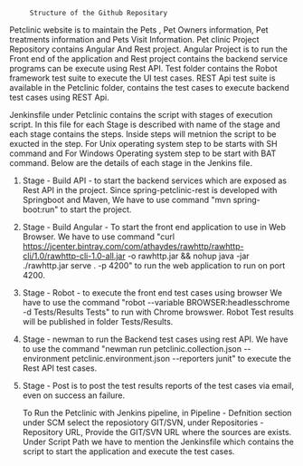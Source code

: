          Structure of the Github Repositary
 

Petclinic website is to maintain the Pets , Pet Owners information, Pet treatments information and Pets Visit Information.
Pet clinic Project Repository contains  Angular And Rest project. Angular Project is to run the Front end of the application and Rest project contains the backend service programs  can be execute using Rest API. Test folder contains the Robot framework test suite to execute the UI test cases. REST Api test suite is available in the Petclinic folder, contains the test cases to execute backend test cases using REST Api.

Jenkinsfile under Petclinic contains the script with stages of execution script. In this file for each Stage is described with name of the stage and each stage contains the steps. Inside steps will metnion the script to be exucted in the step.
For Unix operating system step to be starts with SH command and For Windows Operating system step to be start with BAT command. Below are the details of each stage in the Jenkins file.

1) Stage - Build API - to  start the backend services which are exposed as Rest API in the project.
	Since spring-petclinic-rest is developed with Springboot and Maven, We have to use command  "mvn spring-boot:run" to 
	start the project.
2) Stage - Build Angular - To start the front end application to use in Web Browser.
	We have to use command "curl https://jcenter.bintray.com/com/athaydes/rawhttp/rawhttp-cli/1.0/rawhttp-cli-1.0-all.jar -o rawhttp.jar && nohup java -jar ./rawhttp.jar serve . -p 4200" to run the web application to run on port 4200.
3) Stage - Robot - to execute the front end test cases using browser
	We have to use the command "robot --variable BROWSER:headlesschrome -d Tests/Results Tests" to run with Chrome browswer. Robot Test results will be published in folder Tests/Results.
4) Stage - newman to run the Backend test cases using rest API.
	We have to use the command "newman run  petclinic.collection.json --environment petclinic.environment.json --reporters junit" to execute the Rest API test cases. 
5) Stage - Post is to post the test results reports of the test cases via email, even on success an failure.
	
	To Run the Petclinic with Jenkins pipeline, in Pipeline - Defnition section under SCM select the reposiotory GIT/SVN,
under Repositories - Repository URL, Provide the GIT/SVN URL where the sources are exists.
Under Script Path we have to mention the Jenkinsfile which contains the script to start the application and execute the test cases.





